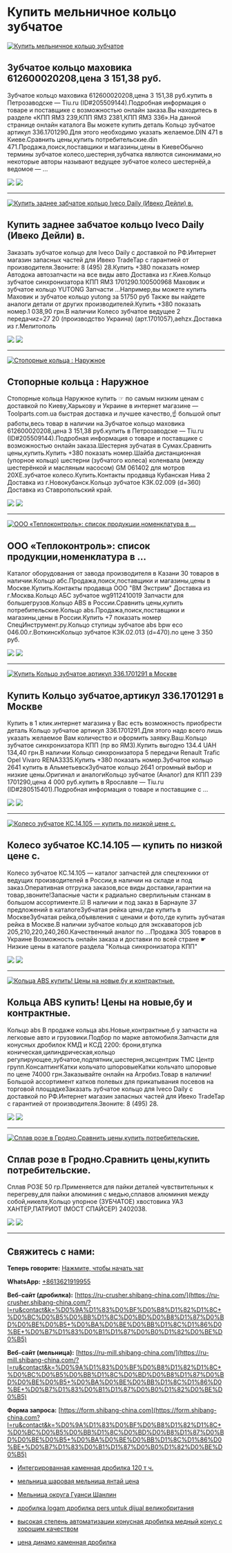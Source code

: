 # Купить мельничное кольцо зубчатое

<a href="https://swt.shibang-china.com/?l=ru&img&k=%D0%9A%D1%83%D0%BF%D0%B8%D1%82%D1%8C+%D0%BC%D0%B5%D0%BB%D1%8C%D0%BD%D0%B8%D1%87%D0%BD%D0%BE%D0%B5+%D0%BA%D0%BE%D0%BB%D1%8C%D1%86%D0%BE+%D0%B7%D1%83%D0%B1%D1%87%D0%B0%D1%82%D0%BE%D0%B5" target="_blank">![Купить мельничное кольцо зубчатое](http://static.shibang-china.com/all-800x300/191.jpg)</a>

## Зубчатое кольцо маховика 612600020208,цена 3 151,38 руб.
Зубчатое кольцо маховика 612600020208,цена 3 151,38 руб.купить в Петрозаводске — Tiu.ru (ID#205509144).Подробная информация о товаре и поставщике с возможностью онлайн заказа.Вы находитесь в разделе &#171;КПП ЯМЗ 239,КПП ЯМЗ 2381,КПП ЯМЗ 336&#187;.На данной странице онлайн каталога Вы можете купить деталь Кольцо зубчатое артикул 336.1701290.Для этого необходимо указать желаемое.DIN 471 в Киеве.Сравнить цены,купить потребительские.din 471.Продажа,поиск,поставщики и магазины,цены в КиевеОбычно термины зубчатое колесо,шестерня,зубчатка являются синонимами,но некоторые авторы называют ведущее зубчатое колесо шестернёй,а ведомое — …


<a href="https://whatsapp.shibangsoft.com/WhatsApp.php" target="_blank" title="WhatsApp">![](http://static.shibang-china.com/icon/whatsapp.png)</a> <a href="https://swt.shibang-china.com/?l=ru&icon&k=%D0%9A%D1%83%D0%BF%D0%B8%D1%82%D1%8C+%D0%BC%D0%B5%D0%BB%D1%8C%D0%BD%D0%B8%D1%87%D0%BD%D0%BE%D0%B5+%D0%BA%D0%BE%D0%BB%D1%8C%D1%86%D0%BE+%D0%B7%D1%83%D0%B1%D1%87%D0%B0%D1%82%D0%BE%D0%B5" target="_blank">![](http://static.shibang-china.com/icon/chat-ru.png)</a>

---

<a href="https://swt.shibang-china.com/?l=ru&img&k=%D0%9A%D1%83%D0%BF%D0%B8%D1%82%D1%8C+%D0%BC%D0%B5%D0%BB%D1%8C%D0%BD%D0%B8%D1%87%D0%BD%D0%BE%D0%B5+%D0%BA%D0%BE%D0%BB%D1%8C%D1%86%D0%BE+%D0%B7%D1%83%D0%B1%D1%87%D0%B0%D1%82%D0%BE%D0%B5" target="_blank">![Купить заднее забчатое кольцо Iveco Daily (Ивеко Дейли) в.](http://static.shibang-china.com/all-800x300/1449.jpg)</a>

## Купить заднее забчатое кольцо Iveco Daily (Ивеко Дейли) в.
Заказать зубчатое кольцо для Iveco Daily с доставкой по РФ.Интернет магазин запасных частей для Ивеко TradeTap с гарантией от производителя.Звоните: 8 (495) 28.Купить +380 показать номер Автодока автозапчасти на все виды авто Доставка из г.Киев.Кольцо зубчатое синхронизатора КПП ЯМЗ 1701290.100500968 Маховик и зубчатое кольцо YUTONG Запчасти …Например,вы можете купить Маховик и зубчатое кольцо yutong за 51750 руб Также вы найдете аналоги детали от других производителей.Купить +380 показать номер.1 038,90 грн.В наличии Колесо зубчатое ведущее 2 передачиz=27 20 (производство Украина) (арт.1701057),aehzx.Доставка из г.Мелитополь


<a href="https://whatsapp.shibangsoft.com/WhatsApp.php" target="_blank" title="WhatsApp">![](http://static.shibang-china.com/icon/whatsapp.png)</a> <a href="https://swt.shibang-china.com/?l=ru&icon&k=%D0%9A%D1%83%D0%BF%D0%B8%D1%82%D1%8C+%D0%BC%D0%B5%D0%BB%D1%8C%D0%BD%D0%B8%D1%87%D0%BD%D0%BE%D0%B5+%D0%BA%D0%BE%D0%BB%D1%8C%D1%86%D0%BE+%D0%B7%D1%83%D0%B1%D1%87%D0%B0%D1%82%D0%BE%D0%B5" target="_blank">![](http://static.shibang-china.com/icon/chat-ru.png)</a>

---

<a href="https://swt.shibang-china.com/?l=ru&img&k=%D0%9A%D1%83%D0%BF%D0%B8%D1%82%D1%8C+%D0%BC%D0%B5%D0%BB%D1%8C%D0%BD%D0%B8%D1%87%D0%BD%D0%BE%D0%B5+%D0%BA%D0%BE%D0%BB%D1%8C%D1%86%D0%BE+%D0%B7%D1%83%D0%B1%D1%87%D0%B0%D1%82%D0%BE%D0%B5" target="_blank">![Стопорные кольца : Наружное](http://static.shibang-china.com/all-800x300/953.jpg)</a>

## Стопорные кольца : Наружное
Стопорные кольца Наружное купить ☞ по самым низким ценам с доставкой по Киеву,Харькову и Украине в интернет магазине — Toolparts.com.ua быстрая доставка и лучшее качество,☝ большой опыт работы,весь товар в наличии на.Зубчатое кольцо маховика 612600020208,цена 3 151,38 руб.купить в Петрозаводске — Tiu.ru (ID#205509144).Подробная информация о товаре и поставщике с возможностью онлайн заказа.Шестерня зубчатая в Сумах.Сравнить цены,купить.Купить +380 показать номер.Шайба дистанционная (упорное кольцо) шестерни (зубчатого колеса) коленвала (между шестерёнкой и масляным насосом) GM 061402 для мотров 20XE.зубчатое колесо.Купить.Контакты продавца Кубанская Нива 2 Доставка из г.Новокубанск.Кольцо зубчатое КЗК.02.009 (d=360) Доставка из Ставропольский край.


<a href="https://whatsapp.shibangsoft.com/WhatsApp.php" target="_blank" title="WhatsApp">![](http://static.shibang-china.com/icon/whatsapp.png)</a> <a href="https://swt.shibang-china.com/?l=ru&icon&k=%D0%9A%D1%83%D0%BF%D0%B8%D1%82%D1%8C+%D0%BC%D0%B5%D0%BB%D1%8C%D0%BD%D0%B8%D1%87%D0%BD%D0%BE%D0%B5+%D0%BA%D0%BE%D0%BB%D1%8C%D1%86%D0%BE+%D0%B7%D1%83%D0%B1%D1%87%D0%B0%D1%82%D0%BE%D0%B5" target="_blank">![](http://static.shibang-china.com/icon/chat-ru.png)</a>

---

<a href="https://swt.shibang-china.com/?l=ru&img&k=%D0%9A%D1%83%D0%BF%D0%B8%D1%82%D1%8C+%D0%BC%D0%B5%D0%BB%D1%8C%D0%BD%D0%B8%D1%87%D0%BD%D0%BE%D0%B5+%D0%BA%D0%BE%D0%BB%D1%8C%D1%86%D0%BE+%D0%B7%D1%83%D0%B1%D1%87%D0%B0%D1%82%D0%BE%D0%B5" target="_blank">![ООО &#171;Теплоконтроль&#187;: список продукции,номенклатура в …](http://static.shibang-china.com/all-800x300/391.jpg)</a>

## ООО &#171;Теплоконтроль&#187;: список продукции,номенклатура в …
Каталог оборудования от завода производителя в Казани 30 товаров в наличии.Кольцо абс.Продажа,поиск,поставщики и магазины,цены в Москве.Купить.Контакты продавца ООО &quot;ВМ Экстрим&quot; Доставка из г.Москва.Кольцо АБС зубчатое wg9112410019 Запчасти для большегрузов.Кольцо ABS в России.Сравнить цены,купить потребительские.Кольцо abs.Продажа,поиск,поставщики и магазины,цены в России.Купить +7 показать номер СпецИнструмент.ру.Кольцо ступицы зубчатое abs bpw eco 046.00.г.ВоткинскКольцо зубчатое КЗК.02.013 (d=470).по цене 3 350 руб.


<a href="https://whatsapp.shibangsoft.com/WhatsApp.php" target="_blank" title="WhatsApp">![](http://static.shibang-china.com/icon/whatsapp.png)</a> <a href="https://swt.shibang-china.com/?l=ru&icon&k=%D0%9A%D1%83%D0%BF%D0%B8%D1%82%D1%8C+%D0%BC%D0%B5%D0%BB%D1%8C%D0%BD%D0%B8%D1%87%D0%BD%D0%BE%D0%B5+%D0%BA%D0%BE%D0%BB%D1%8C%D1%86%D0%BE+%D0%B7%D1%83%D0%B1%D1%87%D0%B0%D1%82%D0%BE%D0%B5" target="_blank">![](http://static.shibang-china.com/icon/chat-ru.png)</a>

---

<a href="https://swt.shibang-china.com/?l=ru&img&k=%D0%9A%D1%83%D0%BF%D0%B8%D1%82%D1%8C+%D0%BC%D0%B5%D0%BB%D1%8C%D0%BD%D0%B8%D1%87%D0%BD%D0%BE%D0%B5+%D0%BA%D0%BE%D0%BB%D1%8C%D1%86%D0%BE+%D0%B7%D1%83%D0%B1%D1%87%D0%B0%D1%82%D0%BE%D0%B5" target="_blank">![Купить Кольцо зубчатое,артикул 336.1701291 в Москве](http://static.shibang-china.com/all-800x300/52.jpg)</a>

## Купить Кольцо зубчатое,артикул 336.1701291 в Москве
Купить в 1 клик.интернет магазина у Вас есть возможность приобрести деталь Кольцо зубчатое артикул 336.1701291.Для этого надо всего лишь указать желаемое Вам количество и оформить заявку.Ваш.Кольцо зубчатое синхронизатора КПП (пр во ЯМЗ).Купить выгодно 134.4 UAH 134,40 грн.В наличии Кольцо синхронизатора 5 передачи Renault Trafic Opel Vivaro RENA3335.Купить +380 показать номер.Зубчатое кольцо 2641 купить в АльметьевскЗубчатое кольцо 2641 огромный выбор и низкие цены.Оригинал и аналогиКольцо зубчатое (Аналог) для КПП 239 1701290,цена 4 000 руб.купить в Ярославле — Tiu.ru (ID#280515401).Подробная информация о товаре и поставщике с …


<a href="https://whatsapp.shibangsoft.com/WhatsApp.php" target="_blank" title="WhatsApp">![](http://static.shibang-china.com/icon/whatsapp.png)</a> <a href="https://swt.shibang-china.com/?l=ru&icon&k=%D0%9A%D1%83%D0%BF%D0%B8%D1%82%D1%8C+%D0%BC%D0%B5%D0%BB%D1%8C%D0%BD%D0%B8%D1%87%D0%BD%D0%BE%D0%B5+%D0%BA%D0%BE%D0%BB%D1%8C%D1%86%D0%BE+%D0%B7%D1%83%D0%B1%D1%87%D0%B0%D1%82%D0%BE%D0%B5" target="_blank">![](http://static.shibang-china.com/icon/chat-ru.png)</a>

---

<a href="https://swt.shibang-china.com/?l=ru&img&k=%D0%9A%D1%83%D0%BF%D0%B8%D1%82%D1%8C+%D0%BC%D0%B5%D0%BB%D1%8C%D0%BD%D0%B8%D1%87%D0%BD%D0%BE%D0%B5+%D0%BA%D0%BE%D0%BB%D1%8C%D1%86%D0%BE+%D0%B7%D1%83%D0%B1%D1%87%D0%B0%D1%82%D0%BE%D0%B5" target="_blank">![Колесо зубчатое КС.14.105 — купить по низкой цене с.](http://static.shibang-china.com/all-800x300/454.jpg)</a>

## Колесо зубчатое КС.14.105 — купить по низкой цене с.
Колесо зубчатое КС.14.105 — каталог запчастей для спецтехники от ведущих производителей в России,в наличии на складе и под заказ.Оперативная отгрузка заказов,все виды доставки,гарантии на товар,звоните!Запасные части к радиально сверлильным станкам в большом ассортименте.☑ В наличии и под заказ в Барнауле 37 предложений в каталогеЗубчатая рейка цена,где купить в МосквеЗубчатая рейка,объявления с ценами и фото,где купить зубчатая рейка в Москве.В наличии зубчатое кольцо для экскаваторов jcb 205,210,220,240,260.Качественный аналог по …Продажа 305 товаров в Украине Возможность онлайн заказа и доставки по всей стране ☛ Низкие цены в каталоге раздела &quot;Кольца синхронизатора КПП&quot;


<a href="https://whatsapp.shibangsoft.com/WhatsApp.php" target="_blank" title="WhatsApp">![](http://static.shibang-china.com/icon/whatsapp.png)</a> <a href="https://swt.shibang-china.com/?l=ru&icon&k=%D0%9A%D1%83%D0%BF%D0%B8%D1%82%D1%8C+%D0%BC%D0%B5%D0%BB%D1%8C%D0%BD%D0%B8%D1%87%D0%BD%D0%BE%D0%B5+%D0%BA%D0%BE%D0%BB%D1%8C%D1%86%D0%BE+%D0%B7%D1%83%D0%B1%D1%87%D0%B0%D1%82%D0%BE%D0%B5" target="_blank">![](http://static.shibang-china.com/icon/chat-ru.png)</a>

---

<a href="https://swt.shibang-china.com/?l=ru&img&k=%D0%9A%D1%83%D0%BF%D0%B8%D1%82%D1%8C+%D0%BC%D0%B5%D0%BB%D1%8C%D0%BD%D0%B8%D1%87%D0%BD%D0%BE%D0%B5+%D0%BA%D0%BE%D0%BB%D1%8C%D1%86%D0%BE+%D0%B7%D1%83%D0%B1%D1%87%D0%B0%D1%82%D0%BE%D0%B5" target="_blank">![Кольца ABS купить! Цены на новые,бу и контрактные.](http://static.shibang-china.com/all-800x300/533.jpg)</a>

## Кольца ABS купить! Цены на новые,бу и контрактные.
Кольцо abs В продаже кольца abs.Новые,контрактные,б у запчасти на легковые авто и грузовики.Подбор по марке автомобиля.Запчасти для конусных дробилок КМД и КСД 2200: брони,втулка коническая,цилиндрическая,кольцо регулирующее,зубчатое,подпятник,шестерня,эксцентрик ТМС Центр групп.КонсалтингКатки кольчато шпоровыеКатки кольчато шпоровые по цене 74000 грн.Заказывайте онлайн на Агробиз.Товар в наличии! Большой ассортимент катков полевых для прикатывания посевов на торговой площадкеЗаказать зубчатое кольцо для Iveco Daily с доставкой по РФ.Интернет магазин запасных частей для Ивеко TradeTap с гарантией от производителя.Звоните: 8 (495) 28.


<a href="https://whatsapp.shibangsoft.com/WhatsApp.php" target="_blank" title="WhatsApp">![](http://static.shibang-china.com/icon/whatsapp.png)</a> <a href="https://swt.shibang-china.com/?l=ru&icon&k=%D0%9A%D1%83%D0%BF%D0%B8%D1%82%D1%8C+%D0%BC%D0%B5%D0%BB%D1%8C%D0%BD%D0%B8%D1%87%D0%BD%D0%BE%D0%B5+%D0%BA%D0%BE%D0%BB%D1%8C%D1%86%D0%BE+%D0%B7%D1%83%D0%B1%D1%87%D0%B0%D1%82%D0%BE%D0%B5" target="_blank">![](http://static.shibang-china.com/icon/chat-ru.png)</a>

---

<a href="https://swt.shibang-china.com/?l=ru&img&k=%D0%9A%D1%83%D0%BF%D0%B8%D1%82%D1%8C+%D0%BC%D0%B5%D0%BB%D1%8C%D0%BD%D0%B8%D1%87%D0%BD%D0%BE%D0%B5+%D0%BA%D0%BE%D0%BB%D1%8C%D1%86%D0%BE+%D0%B7%D1%83%D0%B1%D1%87%D0%B0%D1%82%D0%BE%D0%B5" target="_blank">![Сплав розе в Гродно.Сравнить цены,купить потребительские.](http://static.shibang-china.com/all-800x300/1228.jpg)</a>

## Сплав розе в Гродно.Сравнить цены,купить потребительские.
Сплав РОЗЕ 50 гр.Применяется для пайки деталей чувствительных к перегреву,для пайки алюминия с медью,сплавов алюминия между собой,никеля,Кольцо упорное (ЗУБЧАТОЕ) хвостовика УАЗ ХАНТЕР,ПАТРИОТ (МОСТ СПАЙСЕР) 2402038.

<a href="https://whatsapp.shibangsoft.com/WhatsApp.php" target="_blank" title="WhatsApp">![](http://static.shibang-china.com/icon/whatsapp.png)</a> <a href="https://swt.shibang-china.com/?l=ru&icon&k=%D0%9A%D1%83%D0%BF%D0%B8%D1%82%D1%8C+%D0%BC%D0%B5%D0%BB%D1%8C%D0%BD%D0%B8%D1%87%D0%BD%D0%BE%D0%B5+%D0%BA%D0%BE%D0%BB%D1%8C%D1%86%D0%BE+%D0%B7%D1%83%D0%B1%D1%87%D0%B0%D1%82%D0%BE%D0%B5" target="_blank">![](http://static.shibang-china.com/icon/chat-ru.png)</a>

---
## Свяжитесь с нами:

**Теперь говорите:** [Нажмите, чтобы начать чат](https://swt.shibang-china.com?l=ru&contact&k=%D0%9A%D1%83%D0%BF%D0%B8%D1%82%D1%8C+%D0%BC%D0%B5%D0%BB%D1%8C%D0%BD%D0%B8%D1%87%D0%BD%D0%BE%D0%B5+%D0%BA%D0%BE%D0%BB%D1%8C%D1%86%D0%BE+%D0%B7%D1%83%D0%B1%D1%87%D0%B0%D1%82%D0%BE%D0%B5)

**WhatsApp:**  [+8613621919955](https://whatsapp.shibangsoft.com/WhatsApp.php)

**Веб-сайт (дробилка):** [https://ru-crusher.shibang-china.com/](https://ru-crusher.shibang-china.com/?l=ru&contact&k=%D0%9A%D1%83%D0%BF%D0%B8%D1%82%D1%8C+%D0%BC%D0%B5%D0%BB%D1%8C%D0%BD%D0%B8%D1%87%D0%BD%D0%BE%D0%B5+%D0%BA%D0%BE%D0%BB%D1%8C%D1%86%D0%BE+%D0%B7%D1%83%D0%B1%D1%87%D0%B0%D1%82%D0%BE%D0%B5)

**Веб-сайт (мельница):** [https://ru-mill.shibang-china.com/](https://ru-mill.shibang-china.com/?l=ru&contact&k=%D0%9A%D1%83%D0%BF%D0%B8%D1%82%D1%8C+%D0%BC%D0%B5%D0%BB%D1%8C%D0%BD%D0%B8%D1%87%D0%BD%D0%BE%D0%B5+%D0%BA%D0%BE%D0%BB%D1%8C%D1%86%D0%BE+%D0%B7%D1%83%D0%B1%D1%87%D0%B0%D1%82%D0%BE%D0%B5)

**Форма запроса:** [https://form.shibang-china.com](https://form.shibang-china.com?l=ru&contact&k=%D0%9A%D1%83%D0%BF%D0%B8%D1%82%D1%8C+%D0%BC%D0%B5%D0%BB%D1%8C%D0%BD%D0%B8%D1%87%D0%BD%D0%BE%D0%B5+%D0%BA%D0%BE%D0%BB%D1%8C%D1%86%D0%BE+%D0%B7%D1%83%D0%B1%D1%87%D0%B0%D1%82%D0%BE%D0%B5)

* [Интегрированная каменная дробилка 120 т  ч.](../125/%D0%98%D0%BD%D1%82%D0%B5%D0%B3%D1%80%D0%B8%D1%80%D0%BE%D0%B2%D0%B0%D0%BD%D0%BD%D0%B0%D1%8F%20%D0%BA%D0%B0%D0%BC%D0%B5%D0%BD%D0%BD%D0%B0%D1%8F%20%D0%B4%D1%80%D0%BE%D0%B1%D0%B8%D0%BB%D0%BA%D0%B0%20120%20%D1%82%20%20%D1%87..md)

* [мельница шаровая мельница янтай цена](../124/%D0%BC%D0%B5%D0%BB%D1%8C%D0%BD%D0%B8%D1%86%D0%B0%20%D1%88%D0%B0%D1%80%D0%BE%D0%B2%D0%B0%D1%8F%20%D0%BC%D0%B5%D0%BB%D1%8C%D0%BD%D0%B8%D1%86%D0%B0%20%D1%8F%D0%BD%D1%82%D0%B0%D0%B9%20%D1%86%D0%B5%D0%BD%D0%B0.md)

* [Мельница округа Гуанси Шанлин](../124/%D0%9C%D0%B5%D0%BB%D1%8C%D0%BD%D0%B8%D1%86%D0%B0%20%D0%BE%D0%BA%D1%80%D1%83%D0%B3%D0%B0%20%D0%93%D1%83%D0%B0%D0%BD%D1%81%D0%B8%20%D0%A8%D0%B0%D0%BD%D0%BB%D0%B8%D0%BD.md)

* [дробилка logam дробилка pers untuk dijual великобритания](../124/%D0%B4%D1%80%D0%BE%D0%B1%D0%B8%D0%BB%D0%BA%D0%B0%20logam%20%D0%B4%D1%80%D0%BE%D0%B1%D0%B8%D0%BB%D0%BA%D0%B0%20pers%20untuk%20dijual%20%D0%B2%D0%B5%D0%BB%D0%B8%D0%BA%D0%BE%D0%B1%D1%80%D0%B8%D1%82%D0%B0%D0%BD%D0%B8%D1%8F.md)

* [высокая степень автоматизации конусная дробилка медный конус с хорошим качеством](../122/%D0%B2%D1%8B%D1%81%D0%BE%D0%BA%D0%B0%D1%8F%20%D1%81%D1%82%D0%B5%D0%BF%D0%B5%D0%BD%D1%8C%20%D0%B0%D0%B2%D1%82%D0%BE%D0%BC%D0%B0%D1%82%D0%B8%D0%B7%D0%B0%D1%86%D0%B8%D0%B8%20%D0%BA%D0%BE%D0%BD%D1%83%D1%81%D0%BD%D0%B0%D1%8F%20%D0%B4%D1%80%D0%BE%D0%B1%D0%B8%D0%BB%D0%BA%D0%B0%20%D0%BC%D0%B5%D0%B4%D0%BD%D1%8B%D0%B9%20%D0%BA%D0%BE%D0%BD%D1%83%D1%81%20%D1%81%20%D1%85%D0%BE%D1%80%D0%BE%D1%88%D0%B8%D0%BC%20%D0%BA%D0%B0%D1%87%D0%B5%D1%81%D1%82%D0%B2%D0%BE%D0%BC.md)

* [цена динамо каменная дробилка](../125/%D1%86%D0%B5%D0%BD%D0%B0%20%D0%B4%D0%B8%D0%BD%D0%B0%D0%BC%D0%BE%20%D0%BA%D0%B0%D0%BC%D0%B5%D0%BD%D0%BD%D0%B0%D1%8F%20%D0%B4%D1%80%D0%BE%D0%B1%D0%B8%D0%BB%D0%BA%D0%B0.md)